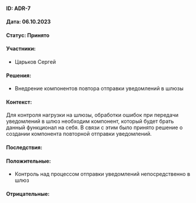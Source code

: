 #### ID: ADR-7

#### Дата: 06.10.2023

#### Статус: Принято

#### Участники:
* Царьков Сергей

#### Решения:
* Внедрение компонентов повтора отправки уведомлений в шлюзы


#### Контекст:
Для контроля нагрузки на шлюзы, обработки ошибок при передачи уведомлений в шлюз необходим компонент, который будет брать данный функционал на себя.
В связи с этим было принято решение о создании компонента повторной отправки уведомлений.

#### Последствия:

#### Положительные:
* Контроль над процессом отправки уведомлений непосредственно в шлюз

#### Отрицательные:
